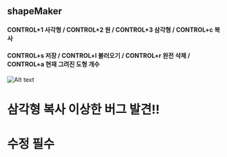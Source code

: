 ## shapeMaker
#### CONTROL+1 사각형 / CONTROL+2  원 / CONTROL+3 삼각형 / CONTROL+c 복사
#### CONTROL+s 저장 / CONTROL+l 불러오기 / CONTROL+r 완전 삭제 / CONTROL+a 현재 그려진 도형 개수

![Alt text](http://mblogthumb1.phinf.naver.net/20141009_172/yksc45cc_1412864498447fuVzR_JPEG/Over-Time_Monthly_Girls_Nozaki-kun_-_Special_Anime_First_Issue.mkv_20141009_23.jpg?type=w2 "반드시!")
# 삼각형 복사 이상한 버그 발견!!
# 수정 필수 

